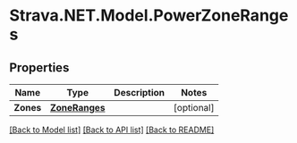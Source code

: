 # Strava.NET.Model.PowerZoneRanges
## Properties

Name | Type | Description | Notes
------------ | ------------- | ------------- | -------------
**Zones** | [**ZoneRanges**](ZoneRanges.md) |  | [optional] 

[[Back to Model list]](../README.md#documentation-for-models) [[Back to API list]](../README.md#documentation-for-api-endpoints) [[Back to README]](../README.md)


